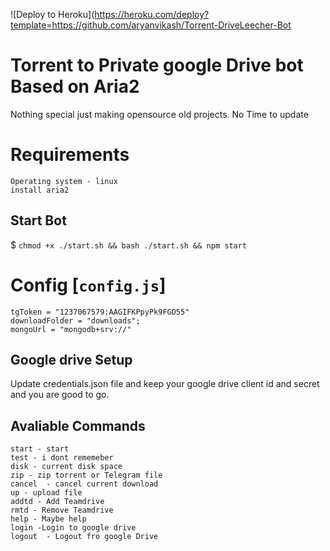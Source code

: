 

![Deploy to Heroku](https://heroku.com/deploy?template=https://github.com/aryanvikash/Torrent-DriveLeecher-Bot



# Torrent to Private google Drive bot Based on Aria2

Nothing special just making opensource old projects.
No Time to update

# Requirements

```
Operating system - linux
install aria2
```

## Start Bot

$ `chmod +x ./start.sh && bash ./start.sh && npm start`

# Config [`config.js`]

```
tgToken = "1237067579:AAGIFKPpyPk9FGD55"
downloadFolder = "downloads";
mongoUrl = "mongodb+srv://"
```

## Google drive Setup

Update credentials.json file and keep your google drive client id and secret and you are good to go.

## Avaliable Commands

```
start - start
test - i dont rememeber
disk - current disk space
zip - zip torrent or Telegram file
cancel  - cancel current download
up - upload file
addtd - Add Teamdrive
rmtd - Remove Teamdrive
help - Maybe help
login -Login to google drive
logout  - Logout fro google Drive
```
